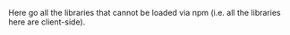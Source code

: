 Here go all the libraries that cannot be loaded via npm (i.e. all the libraries here are client-side).
